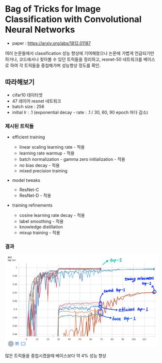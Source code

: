 # Bag of Tricks for Image Classification with Convolutional Neural Networks

* paper : <https://arxiv.org/abs/1812.01187>

 여러 논문들에서 classification 성능 향상에 기여해왔으나 논문에 가볍게 언급되기만 하거나, 코드에서나 찾아볼 수 있던 트릭들을 정리하고,
 resnet-50 네트워크를 베이스로 하여 각 트릭들을 중첩해가며 성능향상 정도를 확인.
 
 
## 따라해보기
* cifar10 데이터셋
* 47 레이어 resnet 네트워크
* batch size : 256
* initial lr : .1 (exponential decay - rate : .1 / 30, 60, 90 epoch 마다 감소)
 
### 제시된 트릭들
* efficient training
  * linear scaling learning rate - 적용
  * learning rate warmup - 적용
  * batch normalization - gamma zero initialization - 적용
  * no bias decay - 적용
  * mixed precision training

* model tweaks
  * ResNet-C
  * ResNet-D - 적용
  
* training refinements
  * cosine learning rate decay - 적용
  * label smoothing - 적용
  * knowledge distillation
  * mixup training - 적용
  
### 결과
![acc graph](tricks_result.png)

많은 트릭들을 중첩시켰을때 베이스보다 약 4% 성능 향상
